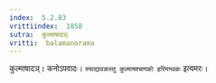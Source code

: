 ```yaml
---
index:  5.2.83
vrittiindex:  1858
sutra:  कुल्माषादञ्
vritti:  balamanorama 
---
```


कुल्माषादञ्। कनोऽपवादः। `स्याद्यावकस्तु कुल्माषश्चणको हरिमन्थकः` इत्यमरः। 


